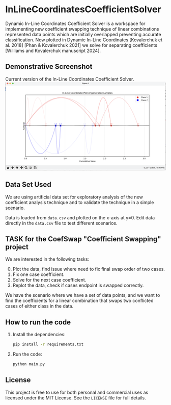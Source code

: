 # InLineCoordinatesCoefficientSolver

Dynamic In-Line Coordinates Coefficient Solver is a workspace for implementing new coefficient swapping technique of linear combinations represented data points which are initially overlapped preventing accurate classification. Now plotted in Dynamic In-Line Coordinates [Kovalerchuk et al. 2018] [Phan & Kovalerchuk 2021] we solve for separating coefficients [Williams and Kovalerchuk manuscript 2024].

## Demonstrative Screenshot

Current version of the In-Line Coordinates Coefficient Solver.
![Demo 1](screenshots/demo1.png)

## Data Set Used

We are using artificial data set for exploratory analysis of the new coefficient analysis technique and to validate the technique in a simple scenario.

Data is loaded from `data.csv` and plotted on the x-axis at y=0. Edit data directly in the `data.csv` file to test different scenarios.

## TASK for the CoefSwap "Coefficient Swapping" project

We are interested in the following tasks:

0. Plot the data, find issue where need to fix final swap order of two cases.
1. Fix one case coefficient.
2. Solve for the next case coefficient.
3. Replot the data, check if cases endpoint is swapped correctly.

We have the scenario where we have a set of data points, and we want to find the coefficients for a linear combination that swaps two conflicted cases of either class in the data.

## How to run the code

1. Install the dependencies:

    ```bash
    pip install -r requirements.txt
    ```

2. Run the code:

    ```bash
    python main.py
    ```

## License

This project is free to use for both personal and commercial uses as licensed under the MIT License. See the `LICENSE` file for full details.
